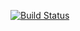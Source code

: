 [![Build Status](https://travis-ci.com/KristerL/cse-prac7-ci.svg?branch=master)](https://travis-ci.com/KristerL/cse-prac7-ci)
